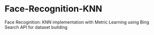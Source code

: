 # Face-Recognition-KNN
Face Recognition: KNN implementation with Metric Learning using Bing Search API for dataset building
